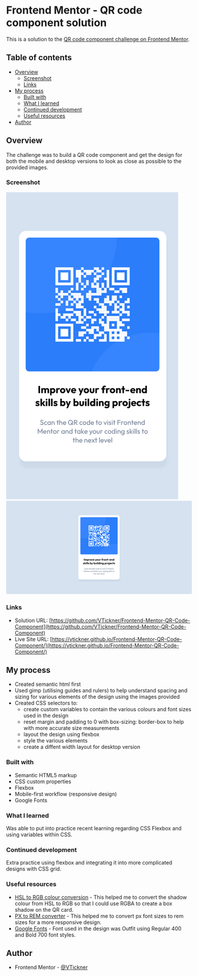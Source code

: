 # Frontend Mentor - QR code component solution

This is a solution to the [QR code component challenge on Frontend Mentor](https://www.frontendmentor.io/challenges/qr-code-component-iux_sIO_H).

## Table of contents

- [Overview](#overview)
  - [Screenshot](#screenshot)
  - [Links](#links)
- [My process](#my-process)
  - [Built with](#built-with)
  - [What I learned](#what-i-learned)
  - [Continued development](#continued-development)
  - [Useful resources](#useful-resources)
- [Author](#author)

## Overview

The challenge was to build a QR code component and get the design for both the mobile and desktop versions to look as close as possible to the provided images.

### Screenshot

![Mobile qr code component screenshot](./images/mobile-qr-code-screenshot.jpg)
![Desktop qr code component screenshot](./images/desktop-qr-code-screenshot.jpg)

### Links

- Solution URL: [https://github.com/VTickner/Frontend-Mentor-QR-Code-Component](https://github.com/VTickner/Frontend-Mentor-QR-Code-Component)
- Live Site URL: [https://vtickner.github.io/Frontend-Mentor-QR-Code-Component/](https://vtickner.github.io/Frontend-Mentor-QR-Code-Component/)

## My process

- Created semantic html first
- Used gimp (utilising guides and rulers) to help understand spacing and sizing for various elements of the design using the images provided
- Created CSS selectors to:
  - create custom variables to contain the various colours and font sizes used in the design
  - reset margin and padding to 0 with box-sizing: border-box to help with more accurate size measurements
  - layout the design using flexbox
  - style the various elements
  - create a diffent width layout for desktop version

### Built with

- Semantic HTML5 markup
- CSS custom properties
- Flexbox
- Mobile-first workflow (responsive design)
- Google Fonts

### What I learned

Was able to put into practice recent learning regarding CSS Flexbox and using variables within CSS.

### Continued development

Extra practice using flexbox and integrating it into more complicated designs with CSS grid.

### Useful resources

- [HSL to RGB colour conversion](https://www.rapidtables.com/convert/color/hsl-to-rgb.html) - This helped me to convert the shadow colour from HSL to RGB so that I could use RGBA to create a box shadow on the QR card.
- [PX to REM converter](https://pixelsconverter.com/px-to-rem) - This helped me to convert px font sizes to rem sizes for a more responsive design.
- [Google Fonts](https://fonts.google.com/specimen/Outfit) - Font used in the design was Outfit using Regular 400 and Bold 700 font styles.

## Author

- Frontend Mentor - [@VTickner](https://www.frontendmentor.io/profile/VTickner)
